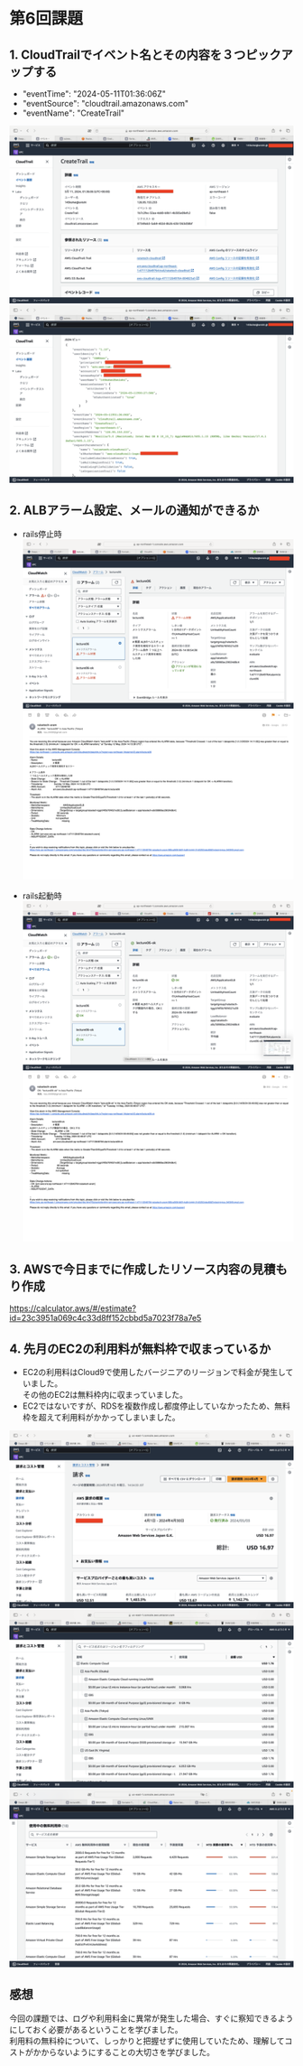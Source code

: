 # 第6回課題   

## 1. CloudTrailでイベント名とその内容を３つピックアップする   
- "eventTime": "2024-05-11T01:36:06Z"
- "eventSource": "cloudtrail.amazonaws.com"
- "eventName": "CreateTrail"   

![画像](images/lecture06/cloudtrail-1.png)   
![画像](images/lecture06/cloudtrail-2.png)    

## 2. ALBアラーム設定、メールの通知ができるか   
- rails停止時   
![画像](images/lecture06/unhealthNG-railsstop.png)   
![画像](images/lecture06/unhealthNG-railsstopmail.png) 　　

- rails起動時   
![画像](images/lecture06/unhealthOK-railsstart.png)    
![画像](images/lecture06/unhealthOK-railsstartmail.png)   

## 3. AWSで今日までに作成したリソース内容の見積もり作成　　　　
https://calculator.aws/#/estimate?id=23c3951a069c4c33d8ff152cbbd5a7023f78a7e5   

## 4. 先月のEC2の利用料が無料枠で収まっているか    
- EC2の利用料はCloud9で使用したバージニアのリージョンで料金が発生していました。  
その他のEC2は無料枠内に収まっていました。   
- EC2ではないですが、RDSを複数作成し都度停止していなかったため、無料枠を超えて利用料がかかってしまいました。   

![画像](images/lecture06/AllCost.png)   
![画像](images/lecture06/EC2cost.png)   
![画像](images/lecture06/FreeTier.png)   

## 感想   
今回の課題では、ログや利用料金に異常が発生した場合、すぐに察知できるようにしておく必要があるということを学びました。    
利用料の無料枠について、しっかりと把握せずに使用していたため、理解してコストがかからないようにすることの大切さを学びました。
